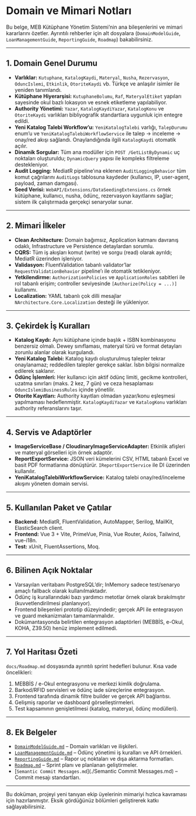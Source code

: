 # Domain ve Mimari Notları

Bu belge, MEB Kütüphane Yönetim Sistemi’nin ana bileşenlerini ve mimari kararlarını özetler. Ayrıntılı rehberler için alt dosyalara (`DomainModelGuide`, `LoanManagementGuide`, `ReportingGuide`, `Roadmap`) bakabilirsiniz.

---

## 1. Domain Genel Durumu

- **Varlıklar:** `Kutuphane`, `KatalogKaydi`, `Materyal`, `Nusha`, `Rezervasyon`, `OduncIslemi`, `Etkinlik`, `OtoriteKaydi` vb. Türkçe ve anlaşılır isimler ile yeniden tanımlandı.
- **Kütüphane Hiyerarşisi:** `KutuphaneBolumu`, `Raf`, `MateryalEtiket` yapıları sayesinde okul bazlı lokasyon ve esnek etiketleme yapılabiliyor.
- **Authority Yönetimi:** `Yazar`, `KatalogKaydiYazar`, `KatalogKonu` ve `OtoriteKaydi` varlıkları bibliyografik standartlara uygunluk için entegre edildi.
- **Yeni Katalog Talebi Workflow’u:** `YeniKatalogTalebi` varlığı, `TalepDurumu` enum’u ve `YeniKatalogTalebiWorkflowService` ile talep → inceleme → onay/red akışı sağlandı. Onaylandığında ilgili `KatalogKaydi` otomatik açılır.
- **Dinamik Sorgular:** Tüm ana modüller için `POST /GetListByDynamic` uç noktaları oluşturuldu; `DynamicQuery` yapısı ile kompleks filtreleme destekleniyor.
- **Audit Logging:** MediatR pipeline’ına eklenen `AuditLoggingBehavior` tüm komut çağrılarını `AuditLogs` tablosuna kaydeder (kullanıcı, IP, user-agent, payload, zaman damgası).
- **Seed Verisi:** `WebAPI/Extensions/DataSeedingExtensions.cs` örnek kütüphane, kullanıcı, nusha, ödünç, rezervasyon kayıtlarını sağlar; sistem ilk çalıştırmada gerçekçi senaryolar sunar.

---

## 2. Mimari İlkeler

- **Clean Architecture:** Domain bağımsız, Application katmanı davranış odaklı, Infrastructure ve Persistence detaylardan sorumlu.
- **CQRS:** Tüm iş akışları komut (write) ve sorgu (read) olarak ayrıldı; MediatR üzerinden işleniyor.
- **Validasyon:** FluentValidation tabanlı validator’lar `RequestValidationBehavior` pipeline’ı ile otomatik tetikleniyor.
- **Yetkilendirme:** `AuthorizationPolicies` ve `ApplicationRoles` sabitleri ile rol tabanlı erişim; controller seviyesinde `[Authorize(Policy = ...)]` kullanımı.
- **Localization:** YAML tabanlı çok dilli mesajlar `NArchitecture.Core.Localization` desteği ile yükleniyor.

---

## 3. Çekirdek İş Kuralları

- **Katalog Kaydı:** Aynı kütüphane içinde başlık + ISBN kombinasyonu benzersiz olmalı. Dewey sınıflaması, materyal türü ve format detayları zorunlu alanlar olarak kurgulandı.
- **Yeni Katalog Talebi:** Katalog kaydı oluşturulmuş talepler tekrar onaylanamaz; reddedilen talepler gerekçe saklar. İsbn bilgisi normalize edilerek saklanır.
- **Ödünç İşlemleri:** Her kullanıcı için aktif ödünç limiti, gecikme kontrolleri, uzatma sınırları (maks. 2 kez, 7 gün) ve ceza hesaplaması `OduncIslemiBusinessRules` içinde yönetilir.
- **Otorite Kayıtları:** Authority kayıtları olmadan yazar/konu eşleşmesi yapılmaması hedeflenmiştir. `KatalogKaydiYazar` ve `KatalogKonu` varlıkları authority referanslarını taşır.

---

## 4. Servis ve Adaptörler

- **ImageServiceBase / CloudinaryImageServiceAdapter:** Etkinlik afişleri ve materyal görselleri için örnek adaptör.
- **ReportExportService:** JSON veri kümelerini CSV, HTML tabanlı Excel ve basit PDF formatlarına dönüştürür. `IReportExportService` ile DI üzerinden kullanılır.
- **YeniKatalogTalebiWorkflowService:** Katalog talebi onay/red/inceleme akışını yöneten domain servisi.

---

## 5. Kullanılan Paket ve Çatılar

- **Backend:** MediatR, FluentValidation, AutoMapper, Serilog, MailKit, ElasticSearch client.
- **Frontend:** Vue 3 + Vite, PrimeVue, Pinia, Vue Router, Axios, Tailwind, vue-i18n.
- **Test:** xUnit, FluentAssertions, Moq.

---

## 6. Bilinen Açık Noktalar

- Varsayılan veritabanı PostgreSQL’dir; InMemory sadece test/senaryo amaçlı fallback olarak kullanılmaktadır.
- Ödünç iş kurallarındaki bazı yardımcı metotlar örnek olarak bırakılmıştır (kuvvetlendirilmesi planlanıyor).
- Frontend bileşenleri prototip düzeyindedir; gerçek API ile entegrasyon ve guard mekanizmaları tamamlanmalıdır.
- Dokümantasyonda belirtilen entegrasyon adaptörleri (MEBBİS, e-Okul, KOHA, Z39.50) henüz implement edilmedi.

---

## 7. Yol Haritası Özeti

`docs/Roadmap.md` dosyasında ayrıntılı sprint hedefleri bulunur. Kısa vade öncelikleri:

1. MEBBİS / e-Okul entegrasyonu ve merkezi kimlik doğrulama.
2. Barkod/RFID servisleri ve ödünç iade süreçlerine entegrasyon.
3. Frontend tarafında dinamik filtre builder ve gerçek API bağlantısı.
4. Gelişmiş raporlar ve dashboard görselleştirmeleri.
5. Test kapsamının genişletilmesi (katalog, materyal, ödünç modülleri).

---

## 8. Ek Belgeler

- [`DomainModelGuide.md`](./DomainModelGuide.md) – Domain varlıkları ve ilişkileri.
- [`LoanManagementGuide.md`](./LoanManagementGuide.md) – Ödünç yönetimi iş kuralları ve API örnekleri.
- [`ReportingGuide.md`](./ReportingGuide.md) – Rapor uç noktaları ve dışa aktarma formatları.
- [`Roadmap.md`](./Roadmap.md) – Sprint planı ve planlanan geliştirmeler.
- [`Semantic Commit Messages.md`](./Semantic Commit Messages.md) – Commit mesajı standartları.

---

Bu doküman, projeyi yeni tanıyan ekip üyelerinin mimariyi hızlıca kavraması için hazırlanmıştır. Eksik gördüğünüz bölümleri geliştirerek katkı sağlayabilirsiniz.
